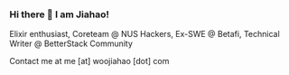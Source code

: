 ### Hi there 👋 I am Jiahao!

Elixir enthusiast, Coreteam @ NUS Hackers, Ex-SWE @ Betafi, Technical Writer @ BetterStack Community

Contact me at me [at] woojiahao [dot] com
